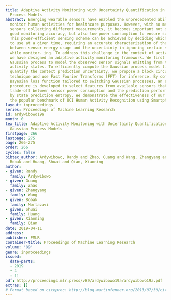 ```yaml
---
title: Adaptive Activity Monitoring with Uncertainty Quantification in Switching Gaussian
  Process Models
abstract: Emerging wearable sensors have enabled the unprecedented ability to continuously
  monitor human activities for healthcare purposes. However, with so many ambient
  sensors collecting different measurements, it becomes important not only to maintain
  good monitoring accuracy, but also low power consumption to ensure sustainable monitoring.
  This power-efficient sensing scheme can be achieved by deciding which group of sensors
  to use at a given time, requiring an accurate characterization of the trade-off
  between sensor energy usage and the uncertainty in ignoring certain sensor signals
  while monitor- ing. To address this challenge in the context of activity monitoring,
  we have designed an adaptive activity monitoring framework. We first propose a switching
  Gaussian process to model the observed sensor signals emitting from the underlying
  activity states. To efficiently compute the Gaussian process model likelihood and
  quantify the context prediction uncertainty, we propose a block circulant embedding
  technique and use Fast Fourier Transforms (FFT) for inference. By computing the
  Bayesian loss function tailored to switching Gaussian processes, an adaptive monitoring
  procedure is developed to select features from available sensors that optimize the
  trade-off between sensor power consumption and the prediction performance quantified
  by state prediction entropy. We demonstrate the effectiveness of our framework on
  the popular benchmark of UCI Human Activity Recognition using Smartphones.
layout: inproceedings
series: Proceedings of Machine Learning Research
id: ardywibowo19a
month: 0
tex_title: Adaptive Activity Monitoring with Uncertainty Quantification in Switching
  Gaussian Process Models
firstpage: 266
lastpage: 275
page: 266-275
order: 266
cycles: false
bibtex_author: Ardywibowo, Randy and Zhao, Guang and Wang, Zhangyang and Mortazavi,
  Bobak and Huang, Shuai and Qian, Xiaoning
author:
- given: Randy
  family: Ardywibowo
- given: Guang
  family: Zhao
- given: Zhangyang
  family: Wang
- given: Bobak
  family: Mortazavi
- given: Shuai
  family: Huang
- given: Xiaoning
  family: Qian
date: 2019-04-11
address: 
publisher: PMLR
container-title: Proceedings of Machine Learning Research
volume: '89'
genre: inproceedings
issued:
  date-parts:
  - 2019
  - 4
  - 11
pdf: http://proceedings.mlr.press/v89/ardywibowo19a/ardywibowo19a.pdf
extras: []
# Format based on citeproc: http://blog.martinfenner.org/2013/07/30/citeproc-yaml-for-bibliographies/
---
```


